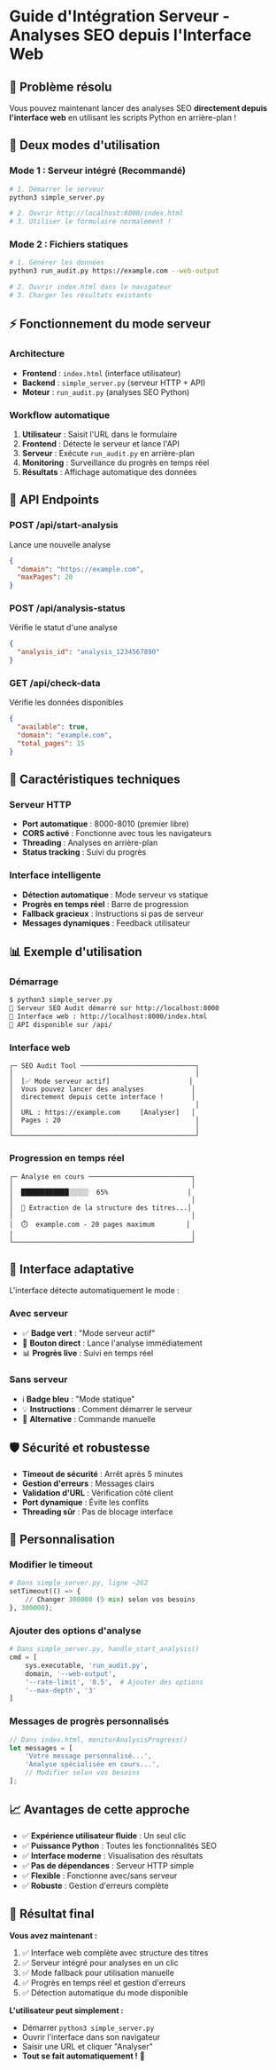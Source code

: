 # Guide d'Intégration Serveur - Analyses SEO depuis l'Interface Web

## 🎯 **Problème résolu**

Vous pouvez maintenant lancer des analyses SEO **directement depuis l'interface web** en utilisant les scripts Python en arrière-plan !

## 🚀 **Deux modes d'utilisation**

### **Mode 1 : Serveur intégré (Recommandé)**
```bash
# 1. Démarrer le serveur
python3 simple_server.py

# 2. Ouvrir http://localhost:8000/index.html
# 3. Utiliser le formulaire normalement !
```

### **Mode 2 : Fichiers statiques**
```bash
# 1. Générer les données
python3 run_audit.py https://example.com --web-output

# 2. Ouvrir index.html dans le navigateur
# 3. Charger les résultats existants
```

## ⚡ **Fonctionnement du mode serveur**

### **Architecture**
- **Frontend** : `index.html` (interface utilisateur)
- **Backend** : `simple_server.py` (serveur HTTP + API)
- **Moteur** : `run_audit.py` (analyses SEO Python)

### **Workflow automatique**
1. **Utilisateur** : Saisit l'URL dans le formulaire
2. **Frontend** : Détecte le serveur et lance l'API
3. **Serveur** : Exécute `run_audit.py` en arrière-plan
4. **Monitoring** : Surveillance du progrès en temps réel
5. **Résultats** : Affichage automatique des données

## 📡 **API Endpoints**

### **POST /api/start-analysis**
Lance une nouvelle analyse
```json
{
  "domain": "https://example.com",
  "maxPages": 20
}
```

### **POST /api/analysis-status**
Vérifie le statut d'une analyse
```json
{
  "analysis_id": "analysis_1234567890"
}
```

### **GET /api/check-data**
Vérifie les données disponibles
```json
{
  "available": true,
  "domain": "example.com",
  "total_pages": 15
}
```

## 🔧 **Caractéristiques techniques**

### **Serveur HTTP**
- **Port automatique** : 8000-8010 (premier libre)
- **CORS activé** : Fonctionne avec tous les navigateurs
- **Threading** : Analyses en arrière-plan
- **Status tracking** : Suivi du progrès

### **Interface intelligente**
- **Détection automatique** : Mode serveur vs statique
- **Progrès en temps réel** : Barre de progression
- **Fallback gracieux** : Instructions si pas de serveur
- **Messages dynamiques** : Feedback utilisateur

## 📊 **Exemple d'utilisation**

### **Démarrage**
```bash
$ python3 simple_server.py
🚀 Serveur SEO Audit démarré sur http://localhost:8000
📱 Interface web : http://localhost:8000/index.html
🔧 API disponible sur /api/
```

### **Interface web**
```
┌─ SEO Audit Tool ─────────────────────────────┐
│                                              │
│  [✅ Mode serveur actif]                    │
│  Vous pouvez lancer des analyses            │
│  directement depuis cette interface !       │
│                                              │
│  URL : https://example.com     [Analyser]   │
│  Pages : 20                                  │
│                                              │
└──────────────────────────────────────────────┘
```

### **Progression en temps réel**
```
┌─ Analyse en cours ──────────────────────────┐
│                                             │
│  ████████████░░░░░  65%                    │
│                                             │
│  🔄 Extraction de la structure des titres...│
│                                             │
│  ⏱️  example.com - 20 pages maximum        │
│                                             │
└─────────────────────────────────────────────┘
```

## 🎨 **Interface adaptative**

L'interface détecte automatiquement le mode :

### **Avec serveur**
- ✅ **Badge vert** : "Mode serveur actif"
- 🚀 **Bouton direct** : Lance l'analyse immédiatement
- 📊 **Progrès live** : Suivi en temps réel

### **Sans serveur**
- ℹ️ **Badge bleu** : "Mode statique"
- 💡 **Instructions** : Comment démarrer le serveur
- 📁 **Alternative** : Commande manuelle

## 🛡️ **Sécurité et robustesse**

- **Timeout de sécurité** : Arrêt après 5 minutes
- **Gestion d'erreurs** : Messages clairs
- **Validation d'URL** : Vérification côté client
- **Port dynamique** : Évite les conflits
- **Threading sûr** : Pas de blocage interface

## 🔧 **Personnalisation**

### **Modifier le timeout**
```python
# Dans simple_server.py, ligne ~262
setTimeout(() => {
    // Changer 300000 (5 min) selon vos besoins
}, 300000);
```

### **Ajouter des options d'analyse**
```python
# Dans simple_server.py, handle_start_analysis()
cmd = [
    sys.executable, 'run_audit.py',
    domain, '--web-output',
    '--rate-limit', '0.5',  # Ajouter des options
    '--max-depth', '3'
]
```

### **Messages de progrès personnalisés**
```javascript
// Dans index.html, monitorAnalysisProgress()
let messages = [
    'Votre message personnalisé...',
    'Analyse spécialisée en cours...',
    // Modifier selon vos besoins
];
```

## 📈 **Avantages de cette approche**

- ✅ **Expérience utilisateur fluide** : Un seul clic
- ✅ **Puissance Python** : Toutes les fonctionnalités SEO
- ✅ **Interface moderne** : Visualisation des résultats
- ✅ **Pas de dépendances** : Serveur HTTP simple
- ✅ **Flexible** : Fonctionne avec/sans serveur
- ✅ **Robuste** : Gestion d'erreurs complète

## 🎉 **Résultat final**

**Vous avez maintenant :**
1. ✅ Interface web complète avec structure des titres
2. ✅ Serveur intégré pour analyses en un clic
3. ✅ Mode fallback pour utilisation manuelle
4. ✅ Progrès en temps réel et gestion d'erreurs
5. ✅ Détection automatique du mode disponible

**L'utilisateur peut simplement :**
- Démarrer `python3 simple_server.py`
- Ouvrir l'interface dans son navigateur
- Saisir une URL et cliquer "Analyser"
- **Tout se fait automatiquement !** 🎯